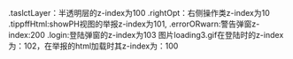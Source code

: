 ﻿.taslctLayer：半透明层的z-index为100
.rightOpt：右侧操作类z-index为10
.tippffHtml:showPH视图的举报z-index为101,
.errorORwarn:警告弹窗z-index:200
.login:登陆弹窗的z-index为103
图片loading3.gif在登陆时的z-index为：102，在举报的html加载时其z-index为：100